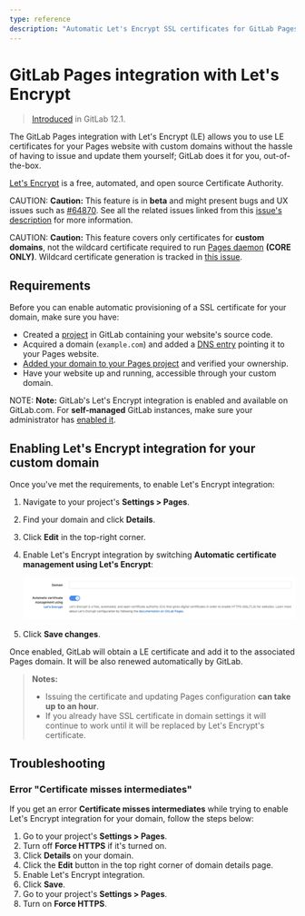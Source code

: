```yaml
---
type: reference
description: "Automatic Let's Encrypt SSL certificates for GitLab Pages."
---
```


# GitLab Pages integration with Let's Encrypt

> [Introduced](https://gitlab.com/gitlab-org/gitlab-foss/issues/28996) in GitLab 12.1.

The GitLab Pages integration with Let's Encrypt (LE) allows you
to use LE certificates for your Pages website with custom domains
without the hassle of having to issue and update them yourself;
GitLab does it for you, out-of-the-box.

[Let's Encrypt](https://letsencrypt.org) is a free, automated, and
open source Certificate Authority.

CAUTION: **Caution:**
This feature is in **beta** and might present bugs and UX issues
such as [#64870](https://gitlab.com/gitlab-org/gitlab-foss/issues/64870).
See all the related issues linked from this [issue's description](https://gitlab.com/gitlab-org/gitlab-foss/issues/28996)
for more information.

CAUTION: **Caution:**
This feature covers only certificates for **custom domains**,
not the wildcard certificate required to run [Pages daemon](../../../../administration/pages/index.md) **(CORE ONLY)**.
Wildcard certificate generation is tracked in [this issue](https://gitlab.com/gitlab-org/omnibus-gitlab/issues/3342).

## Requirements

Before you can enable automatic provisioning of a SSL certificate for your domain, make sure you have:

- Created a [project](../getting_started_part_two.md) in GitLab
  containing your website's source code.
- Acquired a domain (`example.com`) and added a [DNS entry](index.md)
  pointing it to your Pages website.
- [Added your domain to your Pages project](index.md#1-add-a-custom-domain-to-pages)
  and verified your ownership.
- Have your website up and running, accessible through your custom domain.

NOTE: **Note:**
GitLab's Let's Encrypt integration is enabled and available on GitLab.com.
For **self-managed** GitLab instances, make sure your administrator has
[enabled it](../../../../administration/pages/index.md#lets-encrypt-integration).

## Enabling Let's Encrypt integration for your custom domain

Once you've met the requirements, to enable Let's Encrypt integration:

1. Navigate to your project's **Settings > Pages**.
1. Find your domain and click **Details**.
1. Click **Edit** in the top-right corner.
1. Enable Let's Encrypt integration by switching **Automatic certificate management using Let's Encrypt**:

   ![Enable Let's Encrypt](img/lets_encrypt_integration_v12_1.png)

1. Click **Save changes**.

Once enabled, GitLab will obtain a LE certificate and add it to the
associated Pages domain. It will be also renewed automatically by GitLab.

> **Notes:**
>
> - Issuing the certificate and updating Pages configuration
>   **can take up to an hour**.
> - If you already have SSL certificate in domain settings it
>   will continue to work until it will be replaced by Let's Encrypt's certificate.

## Troubleshooting

### Error "Certificate misses intermediates"

If you get an error **Certificate misses intermediates** while trying to enable Let's Encrypt integration for your domain, follow the steps below:

1. Go to your project's **Settings > Pages**.
1. Turn off **Force HTTPS** if it's turned on.
1. Click **Details** on your domain.
1. Click the **Edit** button in the top right corner of domain details page.
1. Enable Let's Encrypt integration.
1. Click **Save**.
1. Go to your project's **Settings > Pages**.
1. Turn on **Force HTTPS**.

<!-- Include any troubleshooting steps that you can foresee. If you know beforehand what issues
one might have when setting this up, or when something is changed, or on upgrading, it's
important to describe those, too. Think of things that may go wrong and include them here.
This is important to minimize requests for support, and to avoid doc comments with
questions that you know someone might ask.

Each scenario can be a third-level heading, e.g. `### Getting error message X`.
If you have none to add when creating a doc, leave this section in place
but commented out to help encourage others to add to it in the future. -->
